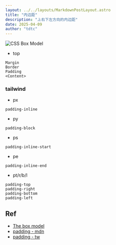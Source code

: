 ```yaml
---
layout: ../../layouts/MarkdownPostLayout.astro
title: "内边距"
description: "上右下左方向的内边距"
date: 2025-04-09
author: "tdtc"
---
```

![CSS Box Model](https://developer.mozilla.org/en-US/docs/Learn_web_development/Core/Styling_basics/Box_model/box-model.png)

- top
```
Margin
Border
Padding
<Content>
```

### tailwind
- px
```
padding-inline
```
- py
```
padding-block
```
- ps
```
padding-inline-start
```
- pe
```
padding-inline-end
```
- pt/r/b/l
```
padding-top
padding-right
padding-bottom
padding-left
```

## Ref
- [The box model](https://developer.mozilla.org/en-US/docs/Learn_web_development/Core/Styling_basics/Box_model)
- [padding - mdn](https://developer.mozilla.org/zh-CN/docs/Web/CSS/padding)
- [padding - tw](https://tailwindcss.com/docs/padding)
